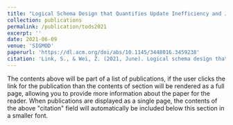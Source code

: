 ```yaml
---
title: "Logical Schema Design that Quantifies Update Inefficiency and Join Efficiency"
collection: publications
permalink: /publication/tods2021
excerpt: ''
date: 2021-06-09
venue: 'SIGMOD'
paperurl: 'https://dl.acm.org/doi/abs/10.1145/3448016.3459238'
citation: 'Link, S., & Wei, Z. (2021, June). Logical schema design that quantifies update inefficiency and join efficiency. In Proceedings of the 2021 International Conference on Management of Data (pp. 1169-1181).'
---
```


The contents above will be part of a list of publications, if the user clicks the link for the publication than the contents of section will be rendered as a full page, allowing you to provide more information about the paper for the reader. When publications are displayed as a single page, the contents of the above "citation" field will automatically be included below this section in a smaller font.
